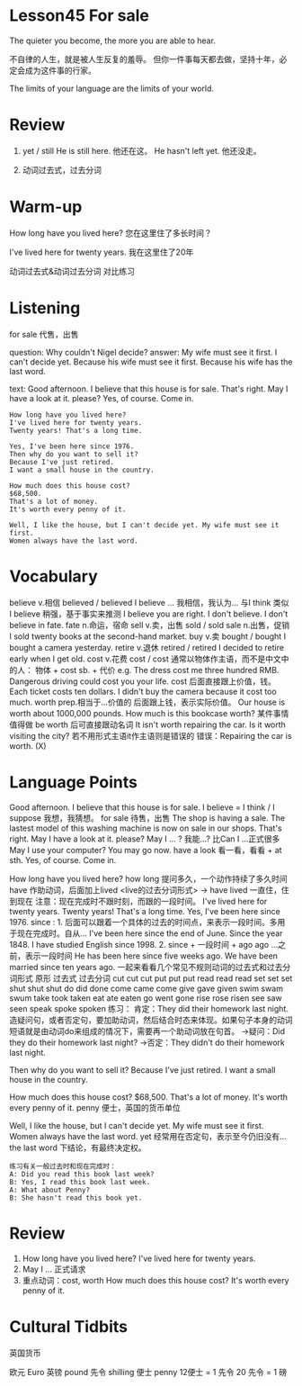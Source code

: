 # Lesson45 For sale

The quieter you become, the more you are able to hear.

不自律的人生，就是被人生反复的羞辱。
但你一件事每天都去做，坚持十年，必定会成为这件事的行家。

The limits of your language are the limits of your world.

# Review

1. yet / still
    He is still here. 他还在这。
    He hasn't left yet. 他还没走。

2. 动词过去式，过去分词

# Warm-up

How long have you lived here? 您在这里住了多长时间？
 
I've lived here for twenty years. 我在这里住了20年

动词过去式&动词过去分词
对比练习

# Listening

for sale 代售，出售

question:
    Why couldn't Nigel decide?
answer:
    My wife must see it first. I can't decide yet.
    Because his wife must see it first.
    Because his wife has the last word.

text:
    Good afternoon. I believe that this house is for sale.
    That's right.
    May I have a look at it. please?
    Yes, of course. Come in.

    How long have you lived here?
    I've lived here for twenty years.
    Twenty years! That's a long time.

    Yes, I've been here since 1976.
    Then why do you want to sell it?
    Because I've just retired. 
    I want a small house in the country.

    How much does this house cost?
    $68,500.
    That's a lot of money. 
    It's worth every penny of it.

    Well, I like the house, but I can't decide yet. My wife must see it first.
    Women always have the last word.

# Vocabulary

believe v.相信
    believed / believed
    I believe ... 我相信，我认为...
    与I think 类似
    I believe 稍强，基于事实来推测
    I believe you are right.
    I don't believe.
    I don't believe in fate.
        fate n.命运，宿命
sell v.卖，出售
    sold / sold 
    sale n.出售，促销
    I sold twenty books at the second-hand market.
buy v.卖
    bought / bought
    I bought a camera yesterday.
retire v.退休
    retired / retired
    I decided to retire early when I get old.
cost v.花费
    cost / cost
    通常以物体作主语，而不是中文中的人：
    物体 + cost sb. + 代价
    e.g. The dress cost me three hundred RMB.
         Dangerous driving could cost you your life.
    cost 后面直接跟上价值，钱。
    Each ticket costs ten dollars.
    I didn't buy the camera because it cost too much.
worth prep.相当于...价值的
    后面跟上钱，表示实际价值。
    Our house is worth about 1000,000 pounds.
    How much is this bookcase worth?
    某件事情值得做
    be worth 后可直接跟动名词
    It isn't worth repairing the car.
    Is it worth visiting the city?
    若不用形式主语it作主语则是错误的
    错误：Repairing the car is worth. (X)

# Language Points

Good afternoon. I believe that this house is for sale.
    I believe = I think / I suppose 我想，我猜想。
    for sale 待售，出售
    The shop is having a sale.
    The lastest model of this washing machine is now on sale in our shops.
That's right.
May I have a look at it. please?
    May I ... ? 我能...?
    比Can I ...正式很多
    May I use your computer?
    You may go now.
    have a look 看一看，看看 + at sth.
Yes, of course. Come in.

How long have you lived here?
    how long 提问多久，一个动作持续了多久时间
    have 作助动词，后面加上lived <live的过去分词形式>
    -> have lived 一直住，住到现在
    注意：现在完成时不跟时刻，而跟的一段时间。
I've lived here for twenty years.
Twenty years! That's a long time.
Yes, I've been here since 1976.
    since :
        1. 后面可以跟着一个具体的过去的时间点，来表示一段时间。多用于现在完成时。自从...
            I've been here since the end of June.
            Since the year 1848.
            I have studied English since 1998.
        2. since + 一段时间 + ago
            ago ...之前，表示一段时间
            He has been here since five weeks ago.
            We have been married since ten years ago. 
    一起来看看几个常见不规则动词的过去式和过去分词形式
        原形        过去式      过去分词
        cut         cut         cut
        put         put         put
        read        read        read
        set         set         set
        shut        shut        shut
        do          did         done
        come        came        come
        give        gave        given
        swim        swam        swum
        take        took        taken
        eat         ate         eaten
        go          went        gone
        rise        rose        risen
        see         saw         seen
        speak       spoke       spoken
    练习：
        肯定：They did their homework last night.
        造疑问句，或者否定句，要加助动词，然后结合时态来体现。如果句子本身的动词短语就是由动词do来组成的情况下，需要再一个助动词放在句首。
        ->疑问：Did they do their homework last night?
        ->否定：They didn't do their homework last night.

Then why do you want to sell it?
Because I've just retired. 
I want a small house in the country.

How much does this house cost?
$68,500.
That's a lot of money. 
It's worth every penny of it.
    penny 便士，英国的货币单位

Well, I like the house, but I can't decide yet. My wife must see it first.
Women always have the last word.
    yet 经常用在否定句，表示至今仍旧没有...
    the last word 下结论，有最终决定权。

    练习有关一般过去时和现在完成时：
    A: Did you read this book last week?
    B: Yes, I read this book last week.
    A: What about Penny?
    B: She hasn't read this book yet.

# Review

1. How long have you lived here?
    I've lived here for twenty years.
2. May I ... 正式请求
3. 重点动词：cost, worth
    How much does this house cost?
    It's worth every penny of it.

# Cultural Tidbits 

英国货币

欧元 Euro
英镑 pound
先令 shilling
便士 penny
    12便士 = 1 先令
    20 先令 = 1 磅